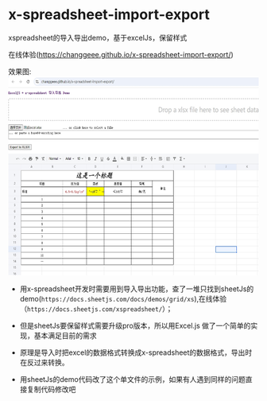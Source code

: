 # x-spreadsheet-import-export
xspreadsheet的导入导出demo，基于excelJs，保留样式

在线体验(https://changgeee.github.io/x-spreadsheet-import-export/)

效果图:
<img src="./screenshot/a01.png" alt="demo" width="600" height="400">

- 用x-spreadsheet开发时需要用到导入导出功能，查了一堆只找到sheetJs的demo(```https://docs.sheetjs.com/docs/demos/grid/xs```),在线体验（```https://docs.sheetjs.com/xspreadsheet/```）；

- 但是sheetJs要保留样式需要升级pro版本，所以用Excel.js 做了一个简单的实现，基本满足目前的需求

- 原理是导入时把excel的数据格式转换成x-spreadsheet的数据格式，导出时在反过来转换。

- 用sheetJs的demo代码改了这个单文件的示例，如果有人遇到同样的问题直接复制代码修改吧

